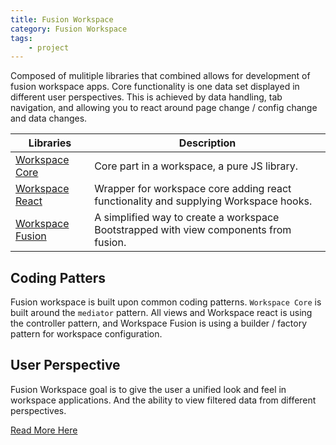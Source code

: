 ```yaml
---
title: Fusion Workspace
category: Fusion Workspace
tags:
    - project
---
```


Composed of mulitiple libraries that combined allows for development of fusion workspace apps. Core functionality is one data set displayed in different user perspectives. This is achieved by data handling, tab navigation, and allowing you to react around page change / config change and data changes.

| Libraries                                                                                           | Description                                                                           |
| --------------------------------------------------------------------------------------------------- | ------------------------------------------------------------------------------------- |
| [Workspace Core](https://github.com/equinor/fusion-workspace/tree/main/packages/workspace-core)     | Core part in a workspace, a pure JS library.                                          |
| [Workspace React](https://github.com/equinor/fusion-workspace/tree/main/packages/workspace-react)   | Wrapper for workspace core adding react functionality and supplying Workspace hooks.  |
| [Workspace Fusion](https://github.com/equinor/fusion-workspace/tree/main/packages/workspace-fusion) | A simplified way to create a workspace Bootstrapped with view components from fusion. |

## Coding Patters

Fusion workspace is built upon common coding patterns. `Workspace Core` is built around the `mediator` pattern. All views and Workspace react is using the controller pattern, and Workspace Fusion is using a builder / factory pattern for workspace configuration.

## User Perspective

Fusion Workspace goal is to give the user a unified look and feel in workspace applications. And the ability to view filtered data from different perspectives.

[Read More Here](https://github.com/equinor/fusion-workspace)
